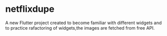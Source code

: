 # netflixdupe

A new Flutter project created to become familiar  with different widgets and to practice rafactoring of widgets,the images are fetched from free API.
